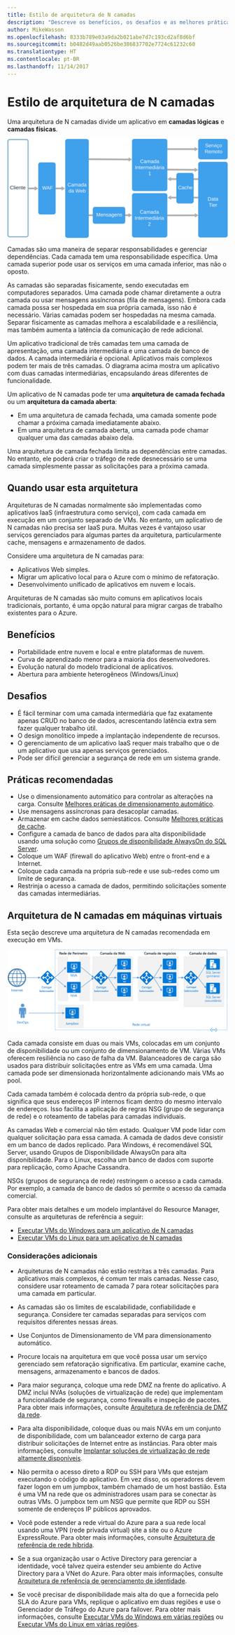 ```yaml
---
title: Estilo de arquitetura de N camadas
description: "Descreve os benefícios, os desafios e as melhores práticas para arquiteturas de N camadas no Azure"
author: MikeWasson
ms.openlocfilehash: 8333b789e03a9da2b021abe7d7c193cd2af8d6bf
ms.sourcegitcommit: b0482d49aab0526be386837702e7724c61232c60
ms.translationtype: HT
ms.contentlocale: pt-BR
ms.lasthandoff: 11/14/2017
---
```

# <a name="n-tier-architecture-style"></a>Estilo de arquitetura de N camadas

Uma arquitetura de N camadas divide um aplicativo em **camadas lógicas** e **camadas físicas**. 

![](./images/n-tier-logical.svg)

Camadas são uma maneira de separar responsabilidades e gerenciar dependências. Cada camada tem uma responsabilidade específica. Uma camada superior pode usar os serviços em uma camada inferior, mas não o oposto. 

As camadas são separadas fisicamente, sendo executadas em computadores separados. Uma camada pode chamar diretamente a outra camada ou usar mensagens assíncronas (fila de mensagens). Embora cada camada possa ser hospedada em sua própria camada, isso não é necessário. Várias camadas podem ser hospedadas na mesma camada. Separar fisicamente as camadas melhora a escalabilidade e a resiliência, mas também aumenta a latência da comunicação de rede adicional. 

Um aplicativo tradicional de três camadas tem uma camada de apresentação, uma camada intermediária e uma camada de banco de dados. A camada intermediária é opcional. Aplicativos mais complexos podem ter mais de três camadas. O diagrama acima mostra um aplicativo com duas camadas intermediárias, encapsulando áreas diferentes de funcionalidade. 

Um aplicativo de N camadas pode ter uma **arquitetura de camada fechada** ou um **arquitetura da camada aberta**:

- Em uma arquitetura de camada fechada, uma camada somente pode chamar a próxima camada imediatamente abaixo. 
- Em uma arquitetura de camada aberta, uma camada pode chamar qualquer uma das camadas abaixo dela. 

Uma arquitetura de camada fechada limita as dependências entre camadas. No entanto, ele poderá criar o tráfego de rede desnecessário se uma camada simplesmente passar as solicitações para a próxima camada. 

## <a name="when-to-use-this-architecture"></a>Quando usar esta arquitetura

Arquiteturas de N camadas normalmente são implementadas como aplicativos IaaS (infraestrutura como serviço), com cada camada em execução em um conjunto separado de VMs. No entanto, um aplicativo de N camadas não precisa ser IaaS pura. Muitas vezes é vantajoso usar serviços gerenciados para algumas partes da arquitetura, particularmente cache, mensagens e armazenamento de dados.

Considere uma arquitetura de N camadas para:

- Aplicativos Web simples. 
- Migrar um aplicativo local para o Azure com o mínimo de refatoração.
- Desenvolvimento unificado de aplicativos em nuvem e locais.

Arquiteturas de N camadas são muito comuns em aplicativos locais tradicionais, portanto, é uma opção natural para migrar cargas de trabalho existentes para o Azure.

## <a name="benefits"></a>Benefícios

- Portabilidade entre nuvem e local e entre plataformas de nuvem.
- Curva de aprendizado menor para a maioria dos desenvolvedores.
- Evolução natural do modelo tradicional de aplicativos.
- Abertura para ambiente heterogêneos (Windows/Linux)

## <a name="challenges"></a>Desafios

- É fácil terminar com uma camada intermediária que faz exatamente apenas CRUD no banco de dados, acrescentando latência extra sem fazer qualquer trabalho útil. 
- O design monolítico impede a implantação independente de recursos.
- O gerenciamento de um aplicativo IaaS requer mais trabalho que o de um aplicativo que usa apenas serviços gerenciados. 
- Pode ser difícil gerenciar a segurança de rede em um sistema grande.

## <a name="best-practices"></a>Práticas recomendadas

- Use o dimensionamento automático para controlar as alterações na carga. Consulte [Melhores práticas de dimensionamento automático][autoscaling].
- Use mensagens assíncronas para desacoplar camadas.
- Armazenar em cache dados semiestáticos. Consulte [Melhores práticas de cache][caching].
- Configure a camada de banco de dados para alta disponibilidade usando uma solução como [Grupos de disponibilidade AlwaysOn do SQL Server][sql-always-on].
- Coloque um WAF (firewall do aplicativo Web) entre o front-end e a Internet.
- Coloque cada camada na própria sub-rede e use sub-redes como um limite de segurança. 
- Restrinja o acesso a camada de dados, permitindo solicitações somente das camadas intermediárias.

## <a name="n-tier-architecture-on-virtual-machines"></a>Arquitetura de N camadas em máquinas virtuais

Esta seção descreve uma arquitetura de N camadas recomendada em execução em VMs. 

![](./images/n-tier-physical.png)

Cada camada consiste em duas ou mais VMs, colocadas em um conjunto de disponibilidade ou um conjunto de dimensionamento de VM. Várias VMs oferecem resiliência no caso de falha da VM. Balanceadores de carga são usados para distribuir solicitações entre as VMs em uma camada. Uma camada pode ser dimensionada horizontalmente adicionando mais VMs ao pool. 

Cada camada também é colocada dentro da própria sub-rede, o que significa que seus endereços IP internos ficam dentro do mesmo intervalo de endereços. Isso facilita a aplicação de regras NSG (grupo de segurança de rede) e o roteamento de tabelas para camadas individuais.

As camadas Web e comercial não têm estado. Qualquer VM pode lidar com qualquer solicitação para essa camada. A camada de dados deve consistir em um banco de dados replicado. Para Windows, é recomendável SQL Server, usando Grupos de Disponibilidade AlwaysOn para alta disponibilidade. Para o Linux, escolha um banco de dados com suporte para replicação, como Apache Cassandra. 

NSGs (grupos de segurança de rede) restringem o acesso a cada camada. Por exemplo, a camada de banco de dados só permite o acesso da camada comercial.

Para obter mais detalhes e um modelo implantável do Resource Manager, consulte as arquiteturas de referência a seguir:

- [Executar VMs do Windows para um aplicativo de N camadas][n-tier-windows]
- [Executar VMs do Linux para um aplicativo de N camadas][n-tier-linux]

### <a name="additional-considerations"></a>Considerações adicionais

- Arquiteturas de N camadas não estão restritas a três camadas. Para aplicativos mais complexos, é comum ter mais camadas. Nesse caso, considere usar roteamento de camada 7 para rotear solicitações para uma camada em particular.

- As camadas são os limites de escalabilidade, confiabilidade e segurança. Considere ter camadas separadas para serviços com requisitos diferentes nessas áreas.

- Use Conjuntos de Dimensionamento de VM para dimensionamento automático.

- Procure locais na arquitetura em que você possa usar um serviço gerenciado sem refatoração significativa. Em particular, examine cache, mensagens, armazenamento e bancos de dados. 

- Para maior segurança, coloque uma rede DMZ na frente do aplicativo. A DMZ inclui NVAs (soluções de virtualização de rede) que implementam a funcionalidade de segurança, como firewalls e inspeção de pacotes. Para obter mais informações, consulte [Arquitetura de referência de DMZ da rede][dmz].

- Para alta disponibilidade, coloque duas ou mais NVAs em um conjunto de disponibilidade, com um balanceador externo de carga para distribuir solicitações de Internet entre as instâncias. Para obter mais informações, consulte [Implantar soluções de virtualização de rede altamente disponíveis][ha-nva].

- Não permita o acesso direto a RDP ou SSH para VMs que estejam executando o código do aplicativo. Em vez disso, os operadores devem fazer logon em um jumpbox, também chamado de um host bastião. Esta é uma VM na rede que os administradores usam para se conectar às outras VMs. O jumpbox tem um NSG que permite que RDP ou SSH somente de endereços IP públicos aprovados.

- Você pode estender a rede virtual do Azure para a sua rede local usando uma VPN (rede privada virtual) site a site ou o Azure ExpressRoute. Para obter mais informações, consulte [Arquitetura de referência de rede híbrida][hybrid-network].

- Se a sua organização usar o Active Directory para gerenciar a identidade, você talvez queira estender seu ambiente do Active Directory para a VNet do Azure. Para obter mais informações, consulte [Arquitetura de referência de gerenciamento de identidade][identity].

- Se você precisar de disponibilidade mais alta do que a fornecida pelo SLA do Azure para VMs, replique o aplicativo em duas regiões e use o Gerenciador de Tráfego do Azure para failover. Para obter mais informações, consulte [Executar VMs do Windows em várias regiões][multiregion-windows] ou [Executar VMs do Linux em várias regiões][multiregion-linux].

[autoscaling]: ../../best-practices/auto-scaling.md
[caching]: ../../best-practices/caching.md
[dmz]: ../../reference-architectures/dmz/index.md
[ha-nva]: ../../reference-architectures/dmz/nva-ha.md
[hybrid-network]: ../../reference-architectures/hybrid-networking/index.md
[identity]: ../../reference-architectures/identity/index.md
[multiregion-linux]: ../../reference-architectures/virtual-machines-linux/multi-region-application.md
[multiregion-windows]: ../../reference-architectures/virtual-machines-windows/multi-region-application.md
[n-tier-linux]: ../../reference-architectures/virtual-machines-linux/n-tier.md
[n-tier-windows]: ../../reference-architectures/virtual-machines-windows/n-tier.md
[sql-always-on]: /sql/database-engine/availability-groups/windows/always-on-availability-groups-sql-server